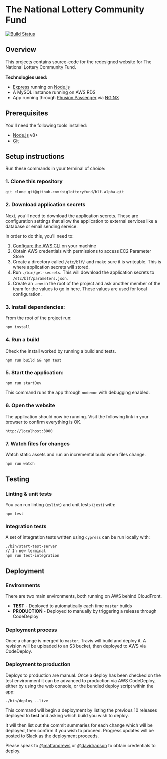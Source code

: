 # The National Lottery Community Fund

[![Build Status](https://travis-ci.org/biglotteryfund/blf-alpha.svg?branch=master)](https://travis-ci.org/biglotteryfund/blf-alpha)

## Overview

This projects contains source-code for the redesigned website for The National Lottery Community Fund.

**Technologies used:**

- [Express](https://expressjs.com/) running on [Node.js](https://nodejs.org/en/)
- A MySQL instance running on AWS RDS
- App running through [Phusion Passenger](https://www.phusionpassenger.com/) via [NGINX](https://www.nginx.com/resources/wiki/)

## Prerequisites

You'll need the following tools installed:

- [Node.js](https://nodejs.org/en/download/) v8+
- [Git](https://help.github.com/articles/set-up-git/)

## Setup instructions

Run these commands in your terminal of choice:

### 1. Clone this repository

```
git clone git@github.com:biglotteryfund/blf-alpha.git
```

### 2. Download application secrets

Next, you'll need to download the application secrets. These are configuration settings that allow the application to external services like a database or email sending service.

In order to do this, you'll need to:

1. [Configure the AWS CLI](http://docs.aws.amazon.com/cli/latest/userguide/cli-chap-getting-started.html) on your machine
2. Obtain AWS credentials with permissions to access EC2 Parameter Store
3. Create a directory called `/etc/blf/` and make sure it is writeable. This is where application secrets will stored.
4. Run `./bin/get-secrets`. This will download the application secrets to `/etc/blf/parameters.json`.
5. Create an `.env` in the root of the project and ask another member of the team for the values to go in here. These values are used for local configuration.

### 3. Install dependencies:

From the root of the project run:

```
npm install
```

### 4. Run a build

Check the install worked by running a build and tests.

```
npm run build && npm test
```

### 5. Start the application:

```
npm run startDev
```

This command runs the app through `nodemon` with debugging enabled.

### 6. Open the website

The application should now be running. Visit the following link in your browser to confirm everything is OK.

```
http://localhost:3000
```

### 7. Watch files for changes

Watch static assets and run an incremental build when files change.

```
npm run watch
```

## Testing

### Linting & unit tests

You can run linting (`eslint`) and unit tests (`jest`) with:

```
npm test
```

### Integration tests

A set of integration tests written using `cypress` can be run locally with:

```
./bin/start-test-server
// In new terminal
npm run test-integration
```

## Deployment

### Environments

There are two main environments, both running on AWS behind CloudFront.

- **TEST** - Deployed to automatically each time `master` builds
- **PRODUCTION** - Deployed to manually by triggering a release through CodeDeploy

### Deployment process

Once a change is merged to `master`, Travis will build and deploy it. A revision will be uploaded to an S3 bucket, then deployed to AWS via CodeDeploy.

### Deployment to production

Deploys to production are manual. Once a deploy has been checked on the test environment it can be advanced to production via AWS CodeDeploy, either by using the web console, or the bundled deploy script within the app:

```
./bin/deploy --live
```

This command will begin a deployment by listing the previous 10 releases deployed to **test** and asking which build you wish to deploy.

It will then list out the commit summaries for each change which will be deployed, then confirm if you wish to proceed. Progress updates will be posted to Slack as the deployment proceeds.

Please speak to [@mattandrews](https://github.com/mattandrews) or [@davidrapson](https://github.com/davidrapson) to obtain credentials to deploy.
